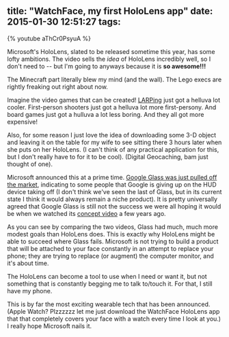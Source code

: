 title: "WatchFace, my first HoloLens app"
date: 2015-01-30 12:51:27
tags:
---
{% youtube aThCr0PsyuA %}

Microsoft's HoloLens, slated to be released sometime this year, has some lofty ambitions. The video sells the <i>idea</i> of HoloLens incredibly well, so I don't need to -- but I'm going to anyways because it is <b>so awesome!!!</b>

<!-- more -->

The Minecraft part literally blew my mind (and the wall). The Lego execs are rightly freaking out right about now.

Imagine the video games that can be created! [LARPing](https://www.youtube.com/watch?v=T7bYxNfINmA) just got a helluva lot cooler. First-person shooters just got a helluva lot more first-persony. And board games just got a hulluva a lot less boring. And they all got more expensive!

Also, for some reason I just love the idea of downloading some 3-D object and leaving it on the table for my wife to see sitting there 3 hours later when she puts on her HoloLens. (I can't think of any practical application for this, but I don't really have to for it to be cool). (Digital Geocaching, bam just thought of one).

Microsoft announced this at a prime time. [Google Glass was just pulled off the market](http://www.startribune.com/lifestyle/288727711.html), indicating to some people that Google is giving up on the HUD device taking off (I don't think we've seen the last of Glass, but in its current state I think it would always remain a niche product). It is pretty universally agreed that Google Glass is still not the success we were all hoping it would be when we watched its [concept video](https://www.youtube.com/watch?v=5R1snVxGNVs) a few years ago.

As you can see by comparing the two videos, Glass had much, much more modest goals than HoloLens does. This is exactly why HoloLens might be able to succeed where Glass fails. Microsoft is not trying to build a product that will be attached to your face constantly in an attempt to replace your phone; they are trying to replace (or augment) the computer monitor, and it's about time.

The HoloLens can become a tool to use when I need or want it, but not something that is constantly begging me to talk to/touch it. For that, I still have my phone.

This is by far the most exciting wearable tech that has been announced. (Apple Watch? Plzzzzzz let me just download the WatchFace HoloLens app that that completely covers your face with a watch every time I look at you.) I really hope Microsoft nails it.
